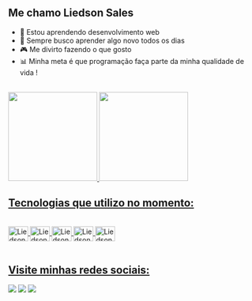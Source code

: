 ## Me chamo Liedson Sales

- 🌱 Estou aprendendo desenvolvimento web
- 🔭 Sempre busco aprender algo novo todos os dias
- 🎮 Me divirto fazendo o que gosto
- 📊 Minha meta é que programação faça parte da minha qualidade de vida !
<br>


<div>
  <a href="https://hithub.com/LiedsonSales">
  <img height="180em" src="https://github-readme-stats.vercel.app/api?username=LiedsonSales&show_theme=true&theme=radical&include_all_commits=true&count_private=true"/>
  <img height="180em" src="https://github-readme-stats.vercel.app/api/top-langs?username=LiedsonSales&layout=compact&langs_count=16&theme=radical" />
</div>

## Tecnologias que utilizo no momento:
<div style="display: inline_block"><br>
  <img align="center" alt="Liedson-Js" height="30" width="40" src="https://cdn.jsdelivr.net/gh/devicons/devicon@latest/icons/javascript/javascript-original.svg" />
  <img align="center" alt="Liedson-Js" height="30" width="40" src="https://cdn.jsdelivr.net/gh/devicons/devicon@latest/icons/react/react-original.svg" />
  <img align="center" alt="Liedson-Js" height="30" width="40" src="https://cdn.jsdelivr.net/gh/devicons/devicon@latest/icons/html5/html5-original.svg" />
  <img align="center" alt="Liedson-Js" height="30" width="40" src="https://cdn.jsdelivr.net/gh/devicons/devicon@latest/icons/css3/css3-original.svg" />
  <img align="center" alt="Liedson-Js" height="30" width="40" src="https://cdn.jsdelivr.net/gh/devicons/devicon@latest/icons/python/python-original.svg" />
</div>
<br>

## Visite minhas redes sociais:

<div>
  <a href="https://www.instagram.com/liedson_szz/" target="_blank"><img src="https://img.shields.io/badge/Instagram-E4405F?style=for-the-badge&logo=instagram&logoColor=white" target="_blank"></a>
  <a href="https://mail.google.com/mail/u/1/" target="_blank"><img src="https://img.shields.io/badge/Gmail-D14836?style=for-the-badge&logo=gmail&logoColor=white" target="_blank"></a>
  <a href="https://www.linkedin.com/in/liedson-sales-546597308/" target="_blank"><img src="https://img.shields.io/badge/LinkedIn-0077B5?style=for-the-badge&logo=linkedin&logoColor=white" target="_blank"></a>
</div>


